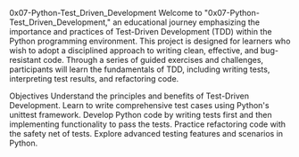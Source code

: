 0x07-Python-Test_Driven_Development
Welcome to "0x07-Python-Test_Driven_Development," an educational journey emphasizing the importance and practices of Test-Driven Development (TDD) within the Python programming environment. This project is designed for learners who wish to adopt a disciplined approach to writing clean, effective, and bug-resistant code. Through a series of guided exercises and challenges, participants will learn the fundamentals of TDD, including writing tests, interpreting test results, and refactoring code.

Objectives
Understand the principles and benefits of Test-Driven Development.
Learn to write comprehensive test cases using Python's unittest framework.
Develop Python code by writing tests first and then implementing functionality to pass the tests.
Practice refactoring code with the safety net of tests.
Explore advanced testing features and scenarios in Python.
